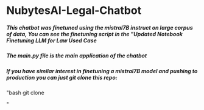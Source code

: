 # NubytesAI-Legal-Chatbot

##### This chatbot was finetuned using the mistral7B instruct on large corpus of data, You can see the finetuning script in the "Updated Notebook Finetuning LLM for Law Used Case
##### The main.py file is the main application of the chatbot

##### If you have similar interest in finetuning a mistral7B model and pushing to production you can just git clone this repo:

"bash
git clone

"
